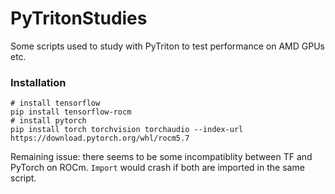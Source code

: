 # PyTritonStudies

Some scripts used to study with PyTriton to test performance on AMD GPUs etc.

### Installation

```
# install tensorflow
pip install tensorflow-rocm
# install pytorch
pip install torch torchvision torchaudio --index-url https://download.pytorch.org/whl/rocm5.7
```

Remaining issue: there seems to be some incompatiblity between TF and PyTorch on ROCm. `Import` would crash if both are imported in the same script.

